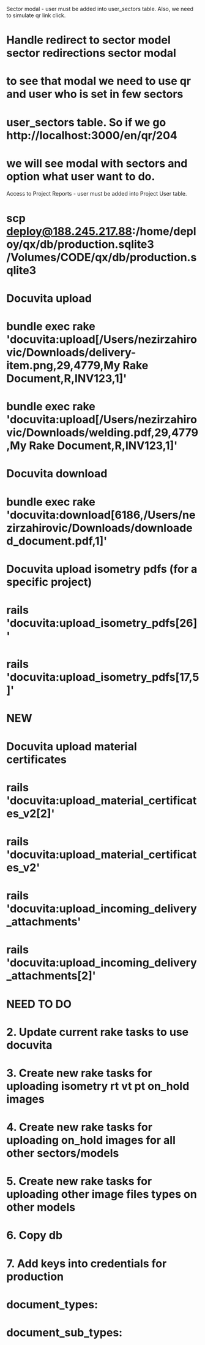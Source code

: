 Sector modal - user must be added into user_sectors table. Also, we need to simulate qr link click.
  # Handle redirect to sector model sector redirections sector modal
  # to see that modal we need to use qr and user who is set in few sectors
  # user_sectors table. So if we go http://localhost:3000/en/qr/204
  # we will see modal with sectors and option what user want to do.

Access to Project Reports - user must be added into Project User table.


# scp deploy@188.245.217.88:/home/deploy/qx/db/production.sqlite3 /Volumes/CODE/qx/db/production.sqlite3

# Docuvita upload
# bundle exec rake 'docuvita:upload[/Users/nezirzahirovic/Downloads/delivery-item.png,29,4779,My Rake Document,R,INV123,1]'

# bundle exec rake 'docuvita:upload[/Users/nezirzahirovic/Downloads/welding.pdf,29,4779,My Rake Document,R,INV123,1]'

# Docuvita download
# bundle exec rake 'docuvita:download[6186,/Users/nezirzahirovic/Downloads/downloaded_document.pdf,1]'

# Docuvita upload isometry pdfs (for a specific project)
# rails 'docuvita:upload_isometry_pdfs[26]'
# rails 'docuvita:upload_isometry_pdfs[17,5]'


# NEW

# Docuvita upload material certificates
# rails 'docuvita:upload_material_certificates_v2[2]'
# rails 'docuvita:upload_material_certificates_v2' 

# rails 'docuvita:upload_incoming_delivery_attachments'
# rails 'docuvita:upload_incoming_delivery_attachments[2]'

<!-- rails 'docuvita:upload_isometry_attachments[15,3]' -->
<!-- # Migrate all attachment types for all projects (default 10 isometries)
rails docuvita:upload_isometry_attachments

# Migrate specific number of isometries
rails docuvita:upload_isometry_attachments[50]

# Migrate for a specific project
rails docuvita:upload_isometry_attachments[50,123]  # Where 123 is the project_id

# Migrate only a specific attachment type
rails docuvita:upload_isometry_attachments[50,123,pdf]
rails docuvita:upload_isometry_attachments[50,123,rt_images]
rails docuvita:upload_isometry_attachments[50,123,vt_images]
rails docuvita:upload_isometry_attachments[50,123,pt_images]
rails docuvita:upload_isometry_attachments[50,123,on_hold_images] -->



<!-- # Migrate for all projects (default 10 images)
rails docuvita:upload_work_preparation_images

# Migrate specific number of images
rails docuvita:upload_work_preparation_images[50]

# Migrate for a specific project
rails docuvita:upload_work_preparation_images[50,123]  -->

<!-- 
# Migrate for all projects (default 10 images)
rails docuvita:upload_prefabrication_images

# Migrate specific number of images
rails docuvita:upload_prefabrication_images[50]

# Migrate for a specific project
rails docuvita:upload_prefabrication_images[50,123]  # Where 123 is the project_id -->

<!-- 
# Migrate for all projects (default 10 images)
rails docuvita:upload_pre_welding_images

# Migrate specific number of images
rails docuvita:upload_pre_welding_images[50]

# Migrate for a specific project
rails docuvita:upload_pre_welding_images[50,123]  # Where 123 is the project_id -->



<!-- # Migrate for all projects (default 10 images)
rails docuvita:upload_transport_images

# Migrate specific number of images
rails docuvita:upload_transport_images[50]

# Migrate for a specific project
rails docuvita:upload_transport_images[50,123]  # Where 123 is the project_id -->


<!-- # Migrate for all projects (default 10 images)
rails docuvita:upload_site_delivery_images

# Migrate specific number of images
rails docuvita:upload_site_delivery_images[50]

# Migrate for a specific project
rails docuvita:upload_site_delivery_images[50,123]  # Where 123 is the project_id -->



<!-- # Migrate for all projects (default 10 images)
rails docuvita:upload_site_assembly_images

# Migrate specific number of images
rails docuvita:upload_site_assembly_images[50]

# Migrate for a specific project
rails docuvita:upload_site_assembly_images[50,123]  # Where 123 is the project_id -->


<!-- # Migrate both image types for all projects (default 10 images)
rails docuvita:upload_on_site_images

# Migrate specific number of images
rails docuvita:upload_on_site_images[50]

# Migrate for a specific project
rails docuvita:upload_on_site_images[50,123]  # Where 123 is the project_id

# Migrate only on_hold_images
rails docuvita:upload_on_site_images[50,123,on_hold_images]

# Migrate only regular images
rails docuvita:upload_on_site_images[50,123,images] -->



<!-- # Migrate for all projects and all test pack types (default 10 images)
rails docuvita:upload_test_pack_images

# Migrate specific number of images
rails docuvita:upload_test_pack_images[50]

# Migrate for a specific project
rails docuvita:upload_test_pack_images[50,123]  # Where 123 is the project_id

# Migrate only pressure test packs
rails docuvita:upload_test_pack_images[50,123,pressure_test]

# Migrate only leak test packs
rails docuvita:upload_test_pack_images[50,123,leak_test] -->



<!-- # Migrate all image types for all projects (default 10 images)
rails docuvita:upload_final_inspection_images

# Migrate specific number of images
rails docuvita:upload_final_inspection_images[50]

# Migrate for a specific project
rails docuvita:upload_final_inspection_images[50,123]  # Where 123 is the project_id

# Migrate only a specific image type
rails docuvita:upload_final_inspection_images[50,123,on_hold_images]
rails docuvita:upload_final_inspection_images[50,123,visual_check_images]
rails docuvita:upload_final_inspection_images[50,123,vt2_check_images]
rails docuvita:upload_final_inspection_images[50,123,pt2_check_images]
rails docuvita:upload_final_inspection_images[50,123,rt_check_images] -->


<!-- # Migrate all image types for all projects (default 10 images)
rails docuvita:upload_delivery_item_images

# Migrate specific number of images
rails docuvita:upload_delivery_item_images[50]

# Migrate for a specific project
rails docuvita:upload_delivery_item_images[50,123]  # Where 123 is the project_id

# Migrate only a specific image type
rails docuvita:upload_delivery_item_images[50,123,quantity_check_images]
rails docuvita:upload_delivery_item_images[50,123,dimension_check_images]
rails docuvita:upload_delivery_item_images[50,123,visual_check_images]
rails docuvita:upload_delivery_item_images[50,123,vt2_check_images]
rails docuvita:upload_delivery_item_images[50,123,ra_check_images]
rails docuvita:upload_delivery_item_images[50,123,on_hold_images] -->




# NEED TO DO
# 2. Update current rake tasks to use docuvita
# 3. Create new rake tasks for uploading isometry rt vt pt on_hold images
# 4. Create new rake tasks for uploading on_hold images for all other sectors/models
# 5. Create new rake tasks for uploading other image files types on other models
# 6. Copy db 
# 7. Add keys into credentials for production


<!-- 
# Count delivery_notes attachments
delivery_notes_count = ActiveStorage::Attachment.where(
  record_type: "IncomingDelivery",
  name: "delivery_notes"
).count

# Count on_hold_images attachments
on_hold_images_count = ActiveStorage::Attachment.where(
  record_type: "IncomingDelivery",
  name: "on_hold_images"
).count

puts "Total delivery_notes attachments: #{delivery_notes_count}"
puts "Total on_hold_images attachments: #{on_hold_images_count}" -->



# document_types:
<!-- isometry
incoming_delivery
work_preparation
prefabrication
welding
final_inspection
transport
site_delivery
site_assembly
as_built
test_pack -->

# document_sub_types:
<!-- 
on_hold_image
visual_check_image
vt2_check_image
pt2_check_image
rt_check_image

quantity_check_image
dimension_check_image
ra_check_image

delivery_note

isometry
rt_image
vt_image
pt_image

material_certificate
on_site_image
check_spools_image -->